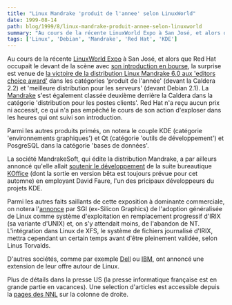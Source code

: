 ```yaml
---
title: "Linux Mandrake 'produit de l'annee' selon LinuxWorld"
date: 1999-08-14
path: blog/1999/8/linux-mandrake-produit-annee-selon-linuxworld
summary: "Au cours de la récente LinuxWorld Expo à San José, et alors que Red Hat occupait le devant de la scène avec son introduction en bourse, la surprise est venue de la victoire de la distribution Linux Mandrake 6.0 aux 'editors choice award' dans les catégories 'produit de l'année' (devant la Caldera 2.2) et 'meilleure distribution pour les serveurs' (devant Debian 2.1)."
tags: ['Linux', 'Debian', 'Mandrake', 'Red Hat', 'KDE']
---
```


<P> Au cours de la récente <A HREF="http://www.linuxworld.com/linuxworld/linuxworldtoday/">LinuxWorld
Expo</A> à San José, et alors que  Red
Hat occupait le devant de la scène avec <A HREF="http://www.yahoo.fr/actualite/19990812/multimedia/2594.html">son
introduction en bourse</A>, la surprise est venue de <A HREF="http://www.linuxworld.com/linuxworld/lw-1999-08/lw-08-penguin_1.html">la
victoire de la distribution Linux Mandrake 6.0 aux 'editors choice
award'</A> dans les catégories 'produit de l'année' (devant la Caldera
2.2) et 'meilleure distribution pour les serveurs' (devant Debian 2.1). La
<A HREF="http://www.linux-mandrake.com/">Mandrake</A> s'est également
classée deuxième derrière la Caldera dans la catégorie 'distribution
pour les postes clients'. Red Hat n'a reçu aucun prix ni accessit, ce
qui n'a pas empêché le cours de son action d'exploser dans les heures qui
ont suivi son introduction.</P>

<P> Parmi les autres produits primés, on notera le couple KDE (catégorie
'environnements graphiques') et Qt (catégorie 'outils de développement')
et PosgreSQL dans la catégorie 'bases de données'.  </P>

<P> La société MandrakeSoft, qui édite la distribution
Mandrake, a par ailleurs annoncé qu'elle allait <A HREF="http://www.linux-mandrake.com/en/koffice.php3">soutenir
le développement</A> de la suite bureautique <A HREF="http://koffice.kde.org">KOffice</A> (dont la sortie en version
bêta est toujours prévue pour cet automne) en employant David Faure,
l'un des pricipaux développeurs du projets KDE.  </P>

<P> Parmi les autres faits saillants de cette
exposition à dominante commerciale, on notera l'<A HREF="http://www.zdnet.fr/cgi-bin/a_actu.pl?File_ini=a_actu.zd&amp;ID=10407">annonce</A>
par SGI (ex-Silicon Graphics) de l'adoption généralisée de Linux comme
système d'exploitation en remplacement progressif d'IRIX (sa variante
d'UNIX) et, on s'y attendait moins, de l'abandon de NT. L'intégration
dans Linux de XFS, le système de fichiers journalisé d'IRIX, mettra
cependant un certain temps avant d'être pleinement validée, selon Linus
Torvalds. </P>

<P> D'autres sociétés, comme par exemple <A HREF="http://www.yahoo.fr/actualite/19990809/multimedia/2568.html">Dell</A>
ou <A HREF="http://www.yahoo.fr/actualite/19990806/multimedia/zdition2.html">IBM</A>,
ont annoncé une extension de leur offre autour de Linux.  </P>

<P> Plus de détails dans la presse US (la presse informatique française
est en grande partie en vacances). Une selection d'articles est accessible
depuis la <A HREF="http://www.linux-center.org/news/">pages des NNL</A>
sur la colonne de droite.  </P>


